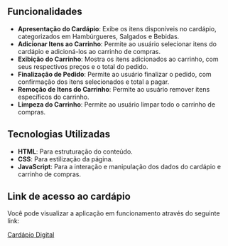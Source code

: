 ## Funcionalidades

- **Apresentação do Cardápio**: Exibe os itens disponíveis no cardápio, categorizados em Hambúrgueres, Salgados e Bebidas.
- **Adicionar Itens ao Carrinho**: Permite ao usuário selecionar itens do cardápio e adicioná-los ao carrinho de compras.
- **Exibição do Carrinho**: Mostra os itens adicionados ao carrinho, com seus respectivos preços e o total do pedido.
- **Finalização de Pedido**: Permite ao usuário finalizar o pedido, com confirmação dos itens selecionados e total a pagar.
- **Remoção de Itens do Carrinho**: Permite ao usuário remover itens específicos do carrinho.
- **Limpeza do Carrinho**: Permite ao usuário limpar todo o carrinho de compras.

## Tecnologias Utilizadas

- **HTML**: Para estruturação do conteúdo.
- **CSS**: Para estilização da página.
- **JavaScript**: Para a interação e manipulação dos dados do cardápio e carrinho de compras.

## Link de acesso ao cardápio

Você pode visualizar a aplicação em funcionamento através do seguinte link:

[Cardápio Digital](https://lindomar-almeida.github.io/Card-pio-Digital/)
